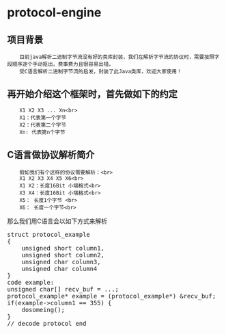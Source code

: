 # protocol-engine

## 项目背景
		目前java解析二进制字节流没有好的类库封装，我们在解析字节流的协议时，需要按照字段顺序逐个手动抠出，费事费力且很容易出错，
		受C语言解析二进制字节流的启发，封装了此Java类库，欢迎大家使用！
## 再开始介绍这个框架时，首先做如下的约定
		X1 X2 X3 ... Xn<br>
		X1：代表第一个字节
		X2：代表第二个字节
		Xn: 代表第n个字节
## C语言做协议解析简介	
		假如我们有个这样的协议需要解析：<br>
		X1 X2 X3 X4 X5 X6<br>
		X1 X2：长度16Bit 小端格式<br>
		X3 X4：长度16Bit 小端格式<br>
		X5： 长度1个字节 <br>
		X6： 长度一个字节<br>
那么我们用C语言会以如下方式来解析	
<pre>
struct protocol_example
{
	unsigned short column1,
	unsigned short column2,
	unsigned char column3,
	unsigned char column4
}
code example:
unsigned char[] recv_buf = ...;
protocol_example* example = (protocol_example*) &recv_buf;
if(example->column1 == 355) {
	dosomeing();
}
// decode protocol end
</pre>

